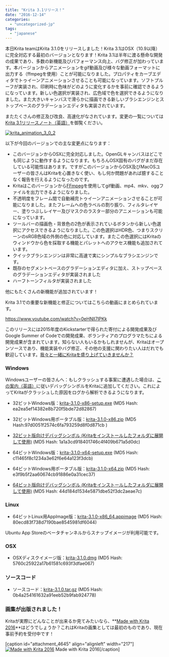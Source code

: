 ```yaml
---
title: "Krita 3.1リリース！"
date: "2016-12-14"
categories: 
  - "uncategorized-jp"
tags: 
  - "japanese"
---
```


本日Krita teamはKrita 3.1.0をリリースしました！Krita 3.1はOSX（10.9以降）に完全対応する最初のバージョンとなります！Krita 3.1は半年に渡る懸命な開発の成果であり、多数の新機能及びパフォーマンス向上、バグ修正が加わっています。本バージョンからアニメーションをgif動画及び様々な動画フォーマットに出力する（ffmpegを使用）ことが可能になりました。プロパティをカーブエディタでトゥイーンアニメーションさせることも可能になっています。ソフトプルーフが実装され、印刷時に色味がどのように変化するかを事前に確認できるようになっています。新しい色選択が実装され、広色域で色を選択できるようになりました。また大きいキャンバスで滑らかに描画できる新しいブラシエンジンとストップベースのグラデーションエディタも実装されています。

またたくさんの修正及び改良、高速化がなされています。変更の一覧については[Krita 3.1リリースノート（英語）](https://krita.org/en/release-notes-for-krita-3-1/)を御覧ください。

[![krita_animation_3_0_2](/images/posts/2016/krita_animation_3_0_2-1024x826.gif)](https://krita.org/wp-content/uploads/2016/09/krita_animation_3_0_2.gif)

以下が今回のバージョンでの主な変更点になります：

- このバージョンからOSXに完全対応しました。OpenGLキャンバスはどこでも同じように動作するようになります。もちろんOSX固有のバグがまだ存在している可能性はあります。ですがこのバージョンからOSX及びMacOSユーザーの皆さんはKritaを心置きなく使い、もし何か問題があれば臆することなく報告を行えるようになったのです。
- Kritaはこのバージョンから[FFmpeg](https://ffmpeg.org)を使用してgif動画、mp4、mkv、oggファイルを出力できるようになりました。
- 不透明度をフレーム間で自動補完トゥイーンアニメーションさせることが可能になりました。またフレームへの色ラベルの割り振り、フィルタレイヤー、塗りつぶしレイヤー及びマスクのラスター部分のアニメーションも可能になっています。
- ツールバーの描画色・背景色の2色が表示されているボタンから新しい色選択にアクセスできるようになりました。この色選択はHDR色、つまりスクリーンのsRGB色域の外側の色に対応しています。またこの色選択にはKritaのウィンドウから色を採取する機能とパレットへのアクセス機能も追加されています。
- クイックブラシエンジンは非常に高速で実にシンプルなブラシエンジンです。
- 既存のセグメントベースのグラデーションエディタに加え、ストップベースのグラデーションエディタが実装されました
- ハーフトーンフィルタが実装されました

他にもたくさんの新機能が追加されています！

Krita 3.1での重要な新機能と修正についてはこちらの動画にまとめられています。

https://www.youtube.com/watch?v=0eHNll7lPKk

このリリースには2015年度のKickstarterで得られた寄付による開発成果及びGoogle Summer of Codeでの開発成果、ボランティアのプログラマたちによる開発成果が含まれています。知らない人もいるかもしれませんが、Kritaはオープンソースであり、機能実装やバグ修正、その他の支援に関わりたい人はだれでも歓迎しています。[我々と一緒にKritaを盛り上げていきませんか？](https://krita.org/jp/get-involved-jp/overview-jp/)

### Windows

Windowsユーザーの皆さんへ：もしクラッシュする事案に遭遇した場合は、[この案内（英語）](https://docs.krita.org/Dr._Mingw_debugger)に従いデバッグシンボルをKritaに追加してください。これによってKritaがクラッシュした原因をログから解析できるようになります。

- 32ビットWindows版：[krita-3.1.0-x86-setup.exe](http://download.kde.org/stable/krita/3.1.0/krita-3.1.0-x86-setup.exe) (MD5 Hash: ea2ea5ef14382e8b720f5bde72d82867)
- 32ビットWindows用ポータブル版：[krita-3.1.0-x86.zip](http://download.kde.org/stable/krita/3.1.0/krita-3.1.0-x86.zip) (MD5 Hash:97d0051f2574c6fa793259d8f0d871cb )
- [32ビット版向けデバッグシンボル (Kritaをインストールしたフォルダに展開して使用)](http://download.kde.org/stable/krita/3.1.0/krita-3.1.0-x86-dbg.zip) (MD5 Hash: 1a1a3cd918401746c4f409b671a5d0dc)

- 64ビットWindows版：[krita-3.1.0-x64-setup.exe](http://download.kde.org/stable/krita/3.1.0/krita-3.1.0-x64-setup.exe) (MD5 Hash: c11465f8c1234a3e62f6e64a123f3dcb)
- 64ビットWindows用ポータブル版：[krita-3.1.0-x64.zip](http://download.kde.org/stable/krita/3.1.0/krita-3.1.0-x64.zip) (MD5 Hash: e3f9b5f2aa60674cb91886e0a31cec37)
- [64ビット版向けデバッグシンボル (Kritaをインストールしたフォルダに展開して使用)](http://download.kde.org/stable/krita/3.1.0/krita_3.1.0-x64-dbg.zip) (MD5 Hash: 44d184d1534e5871dbe52f3dc2aeae7c)

### Linux

- 64ビットLinux用AppImage版：[krita-3.1.0-x86\_64.appimage](http://download.kde.org/stable/krita/3.1.0/krita-3.1.0-x86_64.appimage) (MD5 Hash: 80ecd83f738d7190bae8545981df6044)

Ubuntu App Storeのベータチャンネルからスナップイメージが利用可能です。

### OSX

- OSXディスクイメージ版：[krita-3.1.0.dmg](http://download.kde.org/stable/krita/3.1.0/krita-3.1.0.dmg) (MD5 Hash: 5760c25922a17b61581c693f3dfae067)

### ソースコード

- ソースコード：[krita-3.1.0.tar.gz](http://download.kde.org/stable/krita/3.1.0/krita-3.1.0.tar.gz) (MD5 Hash: 0b4a254161632a91eeb52b9fab924778)

### 画集が出版されました！

Kritaが実際にどんなことが出来るか見てみたいなら、**[Made with Krita 2016](https://krita.org/jp/item/made-with-krita-2016-the-krita-artbook-jp/)**はどうでしょうか？これはKritaの画集としては最初のものであり、現在事前予約を受付中です！

\[caption id="attachment\_4645" align="alignleft" width="217"\][![Made with Krita 2016](/images/posts/2016/cover_small-217x300.png)](https://krita.org/wp-content/uploads/2016/12/cover_small.png) Made with Krita 2016\[/caption\]
